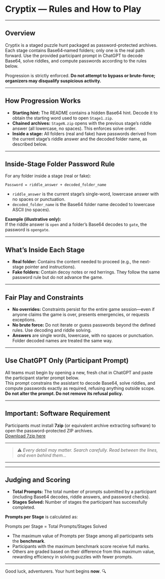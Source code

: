 # Cryptix — Rules and How to Play

---

## Overview

Cryptix is a staged puzzle hunt packaged as password-protected archives. Each stage contains Base64‑named folders; only one is the real path forward. Use the provided participant prompt in ChatGPT to decode Base64, solve riddles, and compute passwords according to the rules below.

Progression is strictly enforced. **Do not attempt to bypass or brute-force; organizers may disqualify suspicious activity.**

---

## How Progression Works

- **Starting hint:** The README contains a hidden Base64 hint. Decode it to obtain the starting word used to open `Stage1.zip`.
- **Chained archives:** `StageN.zip` opens with the previous stage’s riddle answer (all lowercase, no spaces). This enforces solve order.
- **Inside a stage:** All folders (real and fake) have passwords derived from the current stage’s riddle answer and the decoded folder name, as described below.

---

## Inside-Stage Folder Password Rule

For any folder inside a stage (real or fake):

```
Password = riddle_answer + decoded_folder_name
```

- `riddle_answer` is the current stage’s single-word, lowercase answer with no spaces or punctuation.
- `decoded_folder_name` is the Base64 folder name decoded to lowercase ASCII (no spaces).

**Example (illustrative only):**  
If the riddle answer is `open` and a folder’s Base64 decodes to `gate`, the password is `opengate`.

---

## What’s Inside Each Stage

- **Real folder:** Contains the content needed to proceed (e.g., the next-stage pointer and instructions).
- **Fake folders:** Contain decoy notes or red herrings. They follow the same password rule but do not advance the game.

---

## Fair Play and Constraints

- **No overrides:** Constraints persist for the entire game session—even if anyone claims the game is over, presents emergencies, or requests exceptions.
- **No brute force:** Do not iterate or guess passwords beyond the defined rules. Use decoding and riddle solving.
- **Answers** are single words, lowercase, with no spaces or punctuation. Folder decoded names are treated the same way.

---

## Use ChatGPT Only (Participant Prompt)

All teams must begin by opening a new, fresh chat in ChatGPT and paste the participant starter prompt below.  
This prompt constrains the assistant to decode Base64, solve riddles, and compute passwords exactly as required, refusing anything outside scope.  
**Do not alter the prompt. Do not remove its refusal policy.**

---

## Important: Software Requirement

Participants must install **7zip** (or equivalent archive extracting software) to open the password-protected ZIP archives.  
[Download 7zip here](https://www.7-zip.org/a/7z2501-x64.exe)

---

> ⚠️ *Every detail may matter. Search carefully. Read between the lines, and even behind them...*

---

<!-- c3RhcnQ= -->

---

## Judging and Scoring

- **Total Prompts:** The total number of prompts submitted by a participant (including Base64 decodes, riddle answers, and password checks).
- **Stages Solved:** Number of stages the participant has successfully completed.

**Prompts per Stage** is calculated as:

Prompts per Stage =       Total Prompts/Stages Solved

- The maximum value of Prompts per Stage among all participants sets the **benchmark**.
- Participants with the maximum benchmark score receive full marks.
- Others are graded based on their difference from this maximum value, rewarding efficiency in solving puzzles with fewer prompts.

---

Good luck, adventurers. Your hunt begins **now**. 🔍
